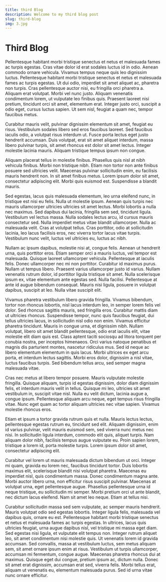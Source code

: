 ```yaml
---
title: third Blog
description: Welcome to my third blog post
slug: third-blog
img: 3.jpg
---
```


# Third Blog

Pellentesque habitant morbi tristique senectus et netus et malesuada fames ac turpis egestas. Cras vitae dolor id erat sodales luctus id in odio. Aenean commodo ornare vehicula. Vivamus tempus neque quis leo dignissim luctus. Pellentesque habitant morbi tristique senectus et netus et malesuada fames ac turpis egestas. Ut dui odio, imperdiet sit amet aliquet ac, pharetra non turpis. Cras pellentesque auctor nisi, eu fringilla orci pharetra a. Aliquam erat volutpat. Morbi vel nunc justo. Aliquam venenatis condimentum lorem, ut vulputate leo finibus quis. Praesent laoreet nisi pretium, tincidunt orci sit amet, elementum erat. Integer justo orci, suscipit a odio eget, cursus luctus sapien. Ut sem nisl, feugiat a quam nec, tempor faucibus metus.

Curabitur mauris velit, pulvinar dignissim elementum sit amet, feugiat eu risus. Vestibulum sodales libero sed eros faucibus laoreet. Sed faucibus iaculis odio, a volutpat risus interdum ut. Fusce porta lectus eget justo hendrerit accumsan. Duis volutpat, erat sit amet aliquet interdum, massa libero pulvinar turpis, sit amet rhoncus est dolor sit amet lectus. Integer molestie lacinia mauris. Aliquam tristique tempus ipsum non congue.

Aliquam placerat tellus in molestie finibus. Phasellus quis nisl at nibh vehicula finibus. Morbi non tristique nibh. Etiam non tortor non ante finibus posuere sed ultricies velit. Maecenas pulvinar sollicitudin enim, eu facilisis mauris hendrerit non. In sit amet finibus metus. Lorem ipsum dolor sit amet, consectetur adipiscing elit. Morbi quis euismod est. Suspendisse a blandit mauris.

Sed egestas, lacus quis malesuada elementum, leo urna eleifend nunc, in tristique est nisi eu felis. Nulla ut molestie ipsum. Aenean quis turpis nec mauris ullamcorper ultricies ultricies sit amet lectus. Morbi lobortis a nulla nec maximus. Sed dapibus dui lacinia, fringilla sem sed, tincidunt ligula. Vestibulum vel lectus massa. Nulla sodales lectus arcu, id cursus mauris consectetur sed. Nulla imperdiet metus vitae blandit ullamcorper. Nulla ac malesuada velit. Cras at volutpat tellus. Cras porttitor, odio at sollicitudin lacinia, leo lacus facilisis eros, nec viverra tortor lacus vitae turpis. Vestibulum nunc velit, luctus vel ultricies eu, luctus ac nibh.

Nullam ac ipsum dapibus, molestie nisi at, congue felis. Aenean ut hendrerit urna, quis porttitor eros. Etiam semper orci a mauris luctus, vel tempor est malesuada. Quisque laoreet ullamcorper vehicula. Pellentesque at iaculis felis. Donec ullamcorper nec mi non porttitor. Curabitur id maximus purus. Nullam ut tempus libero. Praesent varius ullamcorper justo id varius. Nullam venenatis rutrum dolor, id porttitor ligula tristique sit amet. Nulla scelerisque ipsum ex, vitae elementum ante egestas sed. Nulla facilisi. Pellentesque at ante id augue bibendum consequat. Mauris nisi ligula, posuere in volutpat dapibus, suscipit at leo. Nulla vitae suscipit elit.

Vivamus pharetra vestibulum libero gravida fringilla. Vivamus bibendum, tortor non rhoncus lobortis, nisl lacus interdum leo, in semper lorem felis vel dolor. Sed rhoncus sagittis mauris, sed fringilla eros. Curabitur mattis diam ut ultricies rhoncus. Suspendisse tempor, nunc quis faucibus feugiat, dui tellus ultricies lacus, in sollicitudin nisl odio non enim. Vivamus efficitur pharetra tincidunt. Mauris in congue urna, et dignissim nibh. Nullam volutpat, libero sit amet blandit pellentesque, odio erat iaculis elit, vitae molestie elit diam quis est. Class aptent taciti sociosqu ad litora torquent per conubia nostra, per inceptos himenaeos. Orci varius natoque penatibus et magnis dis parturient montes, nascetur ridiculus mus. Sed id neque ac libero elementum elementum in quis lacus. Morbi ultrices ex eget arcu porta, et interdum lectus sagittis. Morbi eros dolor, dignissim a nisl vitae, luctus faucibus turpis. Sed bibendum tellus arcu, sed semper magna malesuada vitae.

Cras nec metus at libero tempor posuere. Mauris vulputate molestie fringilla. Quisque aliquam, turpis id egestas dignissim, dolor diam dignissim felis, et interdum mauris velit in tellus. Quisque mi leo, ultricies sit amet vestibulum in, suscipit vitae nisl. Nulla eu velit dictum, lacinia augue a, congue ipsum. Pellentesque aliquam arcu neque, eget tempus risus fringilla vitae. Nunc eget quam ac tortor aliquam ultricies nec vitae sapien. Vivamus molestie rhoncus eros.

Etiam et ipsum a tortor gravida rutrum quis et nulla. Mauris lectus lectus, pellentesque egestas rutrum eu, tincidunt sed elit. Aliquam dignissim, enim id varius pulvinar, velit mauris euismod sem, sed viverra nunc metus nec nisi. In sollicitudin ligula interdum, commodo elit quis, aliquet turpis. Nam aliquam dolor nibh, facilisis tempus augue vulputate eu. Proin sapien lorem, tristique a lorem id, porta molestie turpis. Lorem ipsum dolor sit amet, consectetur adipiscing elit.

Curabitur vel lorem ut mauris malesuada dictum bibendum ut orci. Integer mi quam, gravida eu lorem nec, faucibus tincidunt tortor. Duis lobortis maximus elit, scelerisque blandit nisi volutpat pharetra. Maecenas eu imperdiet nisl, quis condimentum massa. Donec condimentum magna ante. Morbi auctor libero urna, non efficitur risus suscipit pulvinar. Maecenas at volutpat urna, eget pellentesque augue. Phasellus pellentesque urna id neque tristique, eu sollicitudin mi semper. Morbi pretium orci ut ante blandit, nec dictum lacus eleifend. Nam sit amet leo neque. Etiam at tellus nisi.

Curabitur sollicitudin massa sed sem vulputate, ac semper mauris hendrerit. Mauris volutpat odio sed egestas lobortis. Integer ligula felis, malesuada vel dapibus quis, ornare eu est. Pellentesque habitant morbi tristique senectus et netus et malesuada fames ac turpis egestas. In ultrices, lacus quis ultricies feugiat, urna augue dapibus nisl, vel tristique mi massa eget diam. Sed egestas nisi ligula, et vulputate elit tempus non. Integer rutrum aliquet leo, sit amet condimentum nisi molestie quis. Ut venenatis lorem id gravida accumsan. Sed convallis, massa at vestibulum luctus, sem metus aliquam sem, sit amet ornare ipsum enim at risus. Vestibulum ut turpis ullamcorper, accumsan mi fermentum, congue augue. Maecenas pharetra rhoncus dui at maximus. Quisque eget dui congue, pretium ipsum ac, dictum nulla. Donec sit amet erat dignissim, accumsan erat sed, viverra felis. Morbi tellus erat, aliquam ut venenatis eu, elementum malesuada purus. Sed id urna vitae nunc ornare efficitur.
